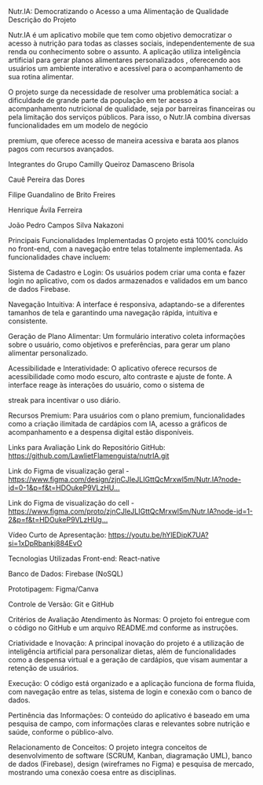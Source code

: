 Nutr.IA: Democratizando o Acesso a uma Alimentação de Qualidade
Descrição do Projeto

Nutr.IA é um aplicativo mobile que tem como objetivo democratizar o acesso à nutrição para todas as classes sociais, independentemente de sua renda ou conhecimento sobre o assunto. A aplicação utiliza inteligência artificial para gerar planos alimentares personalizados , oferecendo aos usuários um ambiente interativo e acessível para o acompanhamento de sua rotina alimentar.




O projeto surge da necessidade de resolver uma problemática social: a dificuldade de grande parte da população em ter acesso a acompanhamento nutricional de qualidade, seja por barreiras financeiras ou pela limitação dos serviços públicos. Para isso, o Nutr.IA combina diversas funcionalidades em um modelo de negócio 


premium, que oferece acesso de maneira acessiva e barata aos planos pagos com recursos avançados.


Integrantes do Grupo
Camilly Queiroz Damasceno Brisola

Cauê Pereira das Dores

Filipe Guandalino de Brito Freires

Henrique Ávila Ferreira

João Pedro Campos Silva Nakazoni

Principais Funcionalidades Implementadas
O projeto está 100% concluído no front-end, com a navegação entre telas totalmente implementada. As funcionalidades chave incluem:


Sistema de Cadastro e Login: Os usuários podem criar uma conta e fazer login no aplicativo, com os dados armazenados e validados em um banco de dados Firebase.


Navegação Intuitiva: A interface é responsiva, adaptando-se a diferentes tamanhos de tela e garantindo uma navegação rápida, intuitiva e consistente.



Geração de Plano Alimentar: Um formulário interativo coleta informações sobre o usuário, como objetivos e preferências, para gerar um plano alimentar personalizado.



Acessibilidade e Interatividade: O aplicativo oferece recursos de acessibilidade como modo escuro, alto contraste e ajuste de fonte. A interface reage às interações do usuário, como o sistema de 

streak para incentivar o uso diário.


Recursos Premium: Para usuários com o plano premium, funcionalidades como a criação ilimitada de cardápios com IA, acesso a gráficos de acompanhamento e a despensa digital estão disponíveis.


Links para Avaliação
Link do Repositório GitHub: https://github.com/LawlietFlamenguista/nutrIA.git

Link do Figma de visualização geral - https://www.figma.com/design/zjnCJIeJLIGttQcMrxwl5m/Nutr.IA?node-id=0-1&p=f&t=HDOukeP9VLzHU…
 
Link do Figma de visualização do cell - https://www.figma.com/proto/zjnCJIeJLIGttQcMrxwl5m/Nutr.IA?node-id=1-2&p=f&t=HDOukeP9VLzHUg… 
 
Vídeo Curto de Apresentação: https://youtu.be/hYlEDipK7UA?si=1xDpRbankj884EvO

Tecnologias Utilizadas
Front-end: React-native

Banco de Dados: Firebase (NoSQL) 

Prototipagem: Figma/Canva

Controle de Versão: Git e GitHub

Critérios de Avaliação
Atendimento às Normas: O projeto foi entregue com o código no GitHub e um arquivo README.md conforme as instruções.


Criatividade e Inovação: A principal inovação do projeto é a utilização de inteligência artificial para personalizar dietas, além de funcionalidades como a despensa virtual e a geração de cardápios, que visam aumentar a retenção de usuários.



Execução: O código está organizado e a aplicação funciona de forma fluida, com navegação entre as telas, sistema de login e conexão com o banco de dados.


Pertinência das Informações: O conteúdo do aplicativo é baseado em uma pesquisa de campo, com informações claras e relevantes sobre nutrição e saúde, conforme o público-alvo.


Relacionamento de Conceitos: O projeto integra conceitos de desenvolvimento de software (SCRUM, Kanban, diagramação UML), banco de dados (Firebase), design (wireframes no Figma) e pesquisa de mercado, mostrando uma conexão coesa entre as disciplinas.